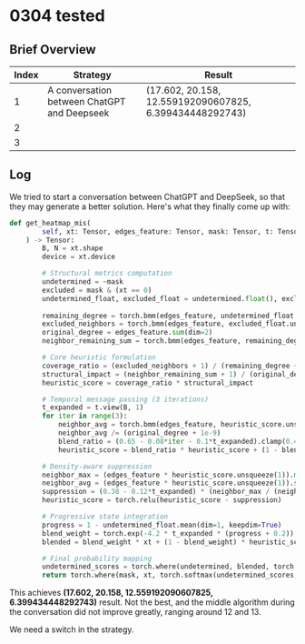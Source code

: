 # 0304 tested

## Brief Overview

| Index | Strategy                                    | Result                                                  |
| ----- | ------------------------------------------- | ------------------------------------------------------- |
| 1     | A conversation between ChatGPT and Deepseek | (17.602, 20.158, 12.559192090607825, 6.399434448292743) |
| 2     |                                             |                                                         |
| 3     |                                             |                                                         |



## Log

We tried to start a conversation between ChatGPT and DeepSeek, so that they may generate a better solution. Here's what they finally come up with:
```python
def get_heatmap_mis(
        self, xt: Tensor, edges_feature: Tensor, mask: Tensor, t: Tensor
    ) -> Tensor:
        B, N = xt.shape
        device = xt.device

        # Structural metrics computation
        undetermined = ~mask
        excluded = mask & (xt == 0)
        undetermined_float, excluded_float = undetermined.float(), excluded.float()
        
        remaining_degree = torch.bmm(edges_feature, undetermined_float.unsqueeze(-1)).squeeze(-1)
        excluded_neighbors = torch.bmm(edges_feature, excluded_float.unsqueeze(-1)).squeeze(-1)
        original_degree = edges_feature.sum(dim=2)
        neighbor_remaining_sum = torch.bmm(edges_feature, remaining_degree.unsqueeze(-1)).squeeze(-1)

        # Core heuristic formulation
        coverage_ratio = (excluded_neighbors + 1) / (remaining_degree + 1)
        structural_impact = (neighbor_remaining_sum + 1) / (original_degree + 1)
        heuristic_score = coverage_ratio * structural_impact

        # Temporal message passing (3 iterations)
        t_expanded = t.view(B, 1)
        for iter in range(3):
            neighbor_avg = torch.bmm(edges_feature, heuristic_score.unsqueeze(-1)).squeeze(-1)
            neighbor_avg /= (original_degree + 1e-9)
            blend_ratio = (0.65 - 0.08*iter - 0.1*t_expanded).clamp(0.45, 0.7)
            heuristic_score = blend_ratio * heuristic_score + (1 - blend_ratio) * neighbor_avg

        # Density-aware suppression
        neighbor_max = (edges_feature * heuristic_score.unsqueeze(1)).max(dim=2).values
        neighbor_avg = (edges_feature * heuristic_score.unsqueeze(1)).sum(dim=2) / (original_degree + 1e-9)
        suppression = (0.38 - 0.12*t_expanded) * (neighbor_max / (neighbor_avg + 1e-6))
        heuristic_score = torch.relu(heuristic_score - suppression)

        # Progressive state integration
        progress = 1 - undetermined_float.mean(dim=1, keepdim=True)
        blend_weight = torch.exp(-4.2 * t_expanded * (progress + 0.2))
        blended = blend_weight * xt + (1 - blend_weight) * heuristic_score

        # Final probability mapping
        undetermined_scores = torch.where(undetermined, blended, torch.tensor(-1e9, device=device))
        return torch.where(mask, xt, torch.softmax(undetermined_scores, dim=1))
```

This achieves **(17.602, 20.158, 12.559192090607825, 6.399434448292743)** result. Not the best, and the middle algorithm during the conversation did not improve greatly, ranging around 12 and 13. 

We need a switch in the strategy.